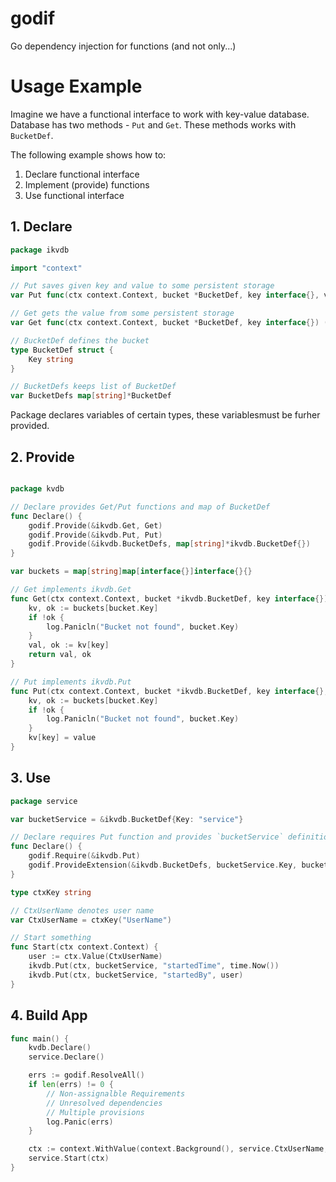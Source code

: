 # godif

Go dependency injection for functions (and not only...)

# Usage Example

Imagine we have a functional interface to work with key-value database. Database has two methods - `Put` and `Get`. These methods works with `BucketDef`.

The following example shows how to:

1. Declare functional interface
2. Implement (provide) functions
3. Use functional interface

## 1. Declare

```go
package ikvdb

import "context"

// Put saves given key and value to some persistent storage
var Put func(ctx context.Context, bucket *BucketDef, key interface{}, value interface{})

// Get gets the value from some persistent storage
var Get func(ctx context.Context, bucket *BucketDef, key interface{}) (value interface{}, ok bool)

// BucketDef defines the bucket
type BucketDef struct {
	Key string
}

// BucketDefs keeps list of BucketDef
var BucketDefs map[string]*BucketDef

```

Package declares variables of certain types, these variablesmust be furher provided.

## 2. Provide

```go

package kvdb

// Declare provides Get/Put functions and map of BucketDef
func Declare() {
	godif.Provide(&ikvdb.Get, Get)
	godif.Provide(&ikvdb.Put, Put)
	godif.Provide(&ikvdb.BucketDefs, map[string]*ikvdb.BucketDef{})
}

var buckets = map[string]map[interface{}]interface{}{}

// Get implements ikvdb.Get
func Get(ctx context.Context, bucket *ikvdb.BucketDef, key interface{}) (value interface{}, ok bool) {
	kv, ok := buckets[bucket.Key]
	if !ok {
		log.Panicln("Bucket not found", bucket.Key)
	}
	val, ok := kv[key]
	return val, ok
}

// Put implements ikvdb.Put
func Put(ctx context.Context, bucket *ikvdb.BucketDef, key interface{}, value interface{}) {
	kv, ok := buckets[bucket.Key]
	if !ok {
		log.Panicln("Bucket not found", bucket.Key)
	}
	kv[key] = value
}
```

## 3. Use

```go
package service

var bucketService = &ikvdb.BucketDef{Key: "service"}

// Declare requires Put function and provides `bucketService` definition
func Declare() {
	godif.Require(&ikvdb.Put)
	godif.ProvideExtension(&ikvdb.BucketDefs, bucketService.Key, bucketService)
}

type ctxKey string

// CtxUserName denotes user name
var CtxUserName = ctxKey("UserName")

// Start something
func Start(ctx context.Context) {
	user := ctx.Value(CtxUserName)
	ikvdb.Put(ctx, bucketService, "startedTime", time.Now())
	ikvdb.Put(ctx, bucketService, "startedBy", user)
}

```

## 4. Build App

```go
func main() {
	kvdb.Declare()
	service.Declare()

	errs := godif.ResolveAll()
	if len(errs) != 0 {
		// Non-assignalble Requirements
		// Unresolved dependencies
		// Multiple provisions
		log.Panic(errs)
	}

	ctx := context.WithValue(context.Background(), service.CtxUserName, "Peter")
	service.Start(ctx)
}
```
